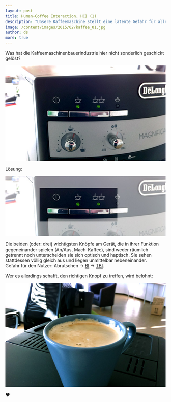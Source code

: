 ```yaml
---
layout: post
title: Human-Coffee Interaction, HCI (1)
description: "Unsere Kaffeemaschine stellt eine latente Gefahr für alle Nutzer_innen dar: Abrutschen → BI → TBI."
image: /content/images/2015/02/kaffee_01.jpg
author: ds
more: true
---
```



Was hat die Kaffeemaschinenbauerindustrie hier nicht sonderlich geschickt gelöst?

![Kaffeemaschine](/content/images/2015/02/kaffee_01.jpg)

Lösung:

![Kaffeemaschine 2](/content/images/2015/02/kaffee_02.jpg)

Die beiden (oder: drei) wichtigsten Knöpfe am Gerät, die in ihrer Funktion gegeneinander spielen (An/Aus, Mach-Kaffee), sind weder räumlich getrennt noch unterscheiden sie sich optisch und haptisch. Sie sehen stattdessen völlig gleich aus und liegen unmittelbar nebeneinander.  
 Gefahr für den Nutzer: Abrutschen → [BI](http://en.wikipedia.org/wiki/Brain_damage) → [TBI](http://en.wikipedia.org/wiki/Traumatic_brain_injury).

Wer es allerdings schafft, den richtigen Knopf zu treffen, wird belohnt:

![Kaffee](/content/images/2015/02/kaffee_03.jpg)

♥


